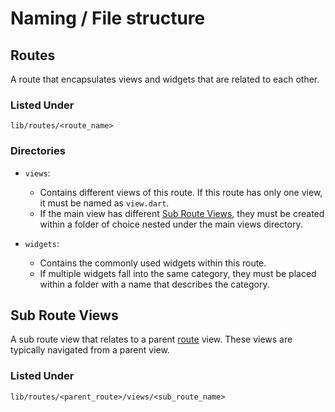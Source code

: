 # Naming / File structure

## Routes

A route that encapsulates views and widgets that are related to each other.

### Listed Under

```
lib/routes/<route_name>
```

### Directories

- `views`:

  - Contains different views of this route. If this route has only one view, it must be named as `view.dart`.
  - If the main view has different [Sub Route Views](#sub-route-views), they must be created within a folder of choice nested under the main views directory.

- `widgets`:
  - Contains the commonly used widgets within this route.
  - If multiple widgets fall into the same category, they must be
    placed within a folder with a name that describes the category.

## Sub Route Views

A sub route view that relates to a parent [route](#routes) view. These views are typically navigated from a parent view.

### Listed Under

```
lib/routes/<parent_route>/views/<sub_route_name>
```
